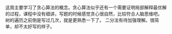 
这周主要学习了贪心算法的概念。贪心算法似乎还有一个需要证明局部解释最优解的过程，课程中没有细讲，写题的时候感觉贪心很自然，比较符合人脑思维吧。
树的遍历之前倒是写过几次，就是更熟悉一下了。
二分法有待加强理解。很简单，却不太好写的样子。
